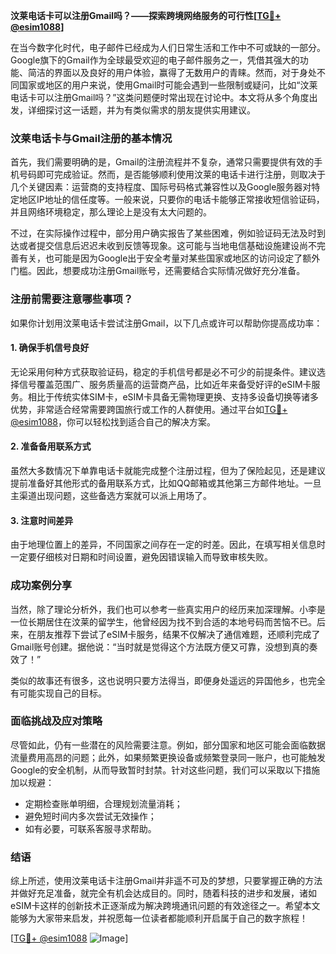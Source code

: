 **汶莱电话卡可以注册Gmail吗？——探索跨境网络服务的可行性[[TG💪+ @esim1088](https://t.me/s/esim1088)]**

在当今数字化时代，电子邮件已经成为人们日常生活和工作中不可或缺的一部分。Google旗下的Gmail作为全球最受欢迎的电子邮件服务之一，凭借其强大的功能、简洁的界面以及良好的用户体验，赢得了无数用户的青睐。然而，对于身处不同国家或地区的用户来说，使用Gmail时可能会遇到一些限制或疑问，比如“汶莱电话卡可以注册Gmail吗？”这类问题便时常出现在讨论中。本文将从多个角度出发，详细探讨这一话题，并为有类似需求的朋友提供实用建议。

### 汶莱电话卡与Gmail注册的基本情况

首先，我们需要明确的是，Gmail的注册流程并不复杂，通常只需要提供有效的手机号码即可完成验证。然而，是否能够顺利使用汶莱的电话卡进行注册，则取决于几个关键因素：运营商的支持程度、国际号码格式兼容性以及Google服务器对特定地区IP地址的信任度等。一般来说，只要你的电话卡能够正常接收短信验证码，并且网络环境稳定，那么理论上是没有太大问题的。

不过，在实际操作过程中，部分用户确实报告了某些困难，例如验证码无法及时到达或者提交信息后迟迟未收到反馈等现象。这可能与当地电信基础设施建设尚不完善有关，也可能是因为Google出于安全考量对某些国家或地区的访问设定了额外门槛。因此，想要成功注册Gmail账号，还需要结合实际情况做好充分准备。

### 注册前需要注意哪些事项？

如果你计划用汶莱电话卡尝试注册Gmail，以下几点或许可以帮助你提高成功率：

#### 1. 确保手机信号良好
无论采用何种方式获取验证码，稳定的手机信号都是必不可少的前提条件。建议选择信号覆盖范围广、服务质量高的运营商产品，比如近年来备受好评的eSIM卡服务。相比于传统实体SIM卡，eSIM卡具备无需物理更换、支持多设备切换等诸多优势，非常适合经常需要跨国旅行或工作的人群使用。通过平台如[TG💪+ @esim1088](https://t.me/s/esim1088)，你可以轻松找到适合自己的解决方案。

#### 2. 准备备用联系方式
虽然大多数情况下单靠电话卡就能完成整个注册过程，但为了保险起见，还是建议提前准备好其他形式的备用联系方式，比如QQ邮箱或其他第三方邮件地址。一旦主渠道出现问题，这些备选方案就可以派上用场了。

#### 3. 注意时间差异
由于地理位置上的差异，不同国家之间存在一定的时差。因此，在填写相关信息时一定要仔细核对日期和时间设置，避免因错误输入而导致审核失败。

### 成功案例分享

当然，除了理论分析外，我们也可以参考一些真实用户的经历来加深理解。小李是一位长期居住在汶莱的留学生，他曾经因为找不到合适的本地号码而苦恼不已。后来，在朋友推荐下尝试了eSIM卡服务，结果不仅解决了通信难题，还顺利完成了Gmail账号创建。据他说：“当时就是觉得这个方法既方便又可靠，没想到真的奏效了！”

类似的故事还有很多，这也说明只要方法得当，即便身处遥远的异国他乡，也完全有可能实现自己的目标。

### 面临挑战及应对策略

尽管如此，仍有一些潜在的风险需要注意。例如，部分国家和地区可能会面临数据流量费用高昂的问题；此外，如果频繁更换设备或频繁登录同一账户，也可能触发Google的安全机制，从而导致暂时封禁。针对这些问题，我们可以采取以下措施加以规避：

- 定期检查账单明细，合理规划流量消耗；
- 避免短时间内多次尝试无效操作；
- 如有必要，可联系客服寻求帮助。

### 结语

综上所述，使用汶莱电话卡注册Gmail并非遥不可及的梦想，只要掌握正确的方法并做好充足准备，就完全有机会达成目的。同时，随着科技的进步和发展，诸如eSIM卡这样的创新技术正逐渐成为解决跨境通讯问题的有效途径之一。希望本文能够为大家带来启发，并祝愿每一位读者都能顺利开启属于自己的数字旅程！

[[TG💪+ @esim1088](https://t.me/s/esim1088) ![Image](https://i.postimg.cc/4NQfJmqS/Snipaste-2025-05-13-00-14-12.png)]